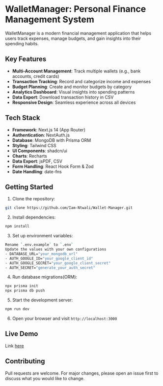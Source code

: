 # WalletManager: Personal Finance Management System

WalletManager is a modern financial management application that helps users track expenses, manage budgets, and gain insights into their spending habits.

## Key Features

- **Multi-Account Management**: Track multiple wallets (e.g., bank accounts, credit cards)
- **Transaction Tracking**: Record and categorize income and expenses
- **Budget Planning**: Create and monitor budgets by category
- **Analytics Dashboard**: Visual insights into spending patterns
- **Data Export**: Download transaction history in CSV
- **Responsive Design**: Seamless experience across all devices

## Tech Stack

- **Framework**: Next.js 14 (App Router)
- **Authentication**: NextAuth.js
- **Database**: MongoDB with Prisma ORM
- **Styling**: Tailwind CSS
- **UI Components**: shadcn/ui
- **Charts**: Recharts
- **Data Export**: jsPDF, CSV
- **Form Handling**: React Hook Form & Zod
- **Date Handling**: date-fns

## Getting Started

1. Clone the repository:

```bash
git clone https://github.com/Iam-Ntwali/Wallet-Manager.git
```

2. Install dependencies:

```bash
npm install
```

3. Set up environment variables:

```bash
Rename `.env.example` to `.env`
Update the values with your own configurations
- DATABASE_URL="your_mongodb_url"
- AUTH_GOOGLE_ID="your_google_client_id"
- AUTH_GOOGLE_SECRET="your_google_client_secret"
- AUTH_SECRET="generate_your_auth_secret"
```

4. Run database migrations(ORM):

```bash
npx prisma init
npx prisma db push
```

5. Start the development server:

```bash
npm run dev
```

6. Open your browser and visit `http://localhost:3000`

## Live Demo

Link [here](https://wallet-manager-nextjs.vercel.app/)

## Contributing

Pull requests are welcome. For major changes, please open an issue first to discuss what you would like to change.
